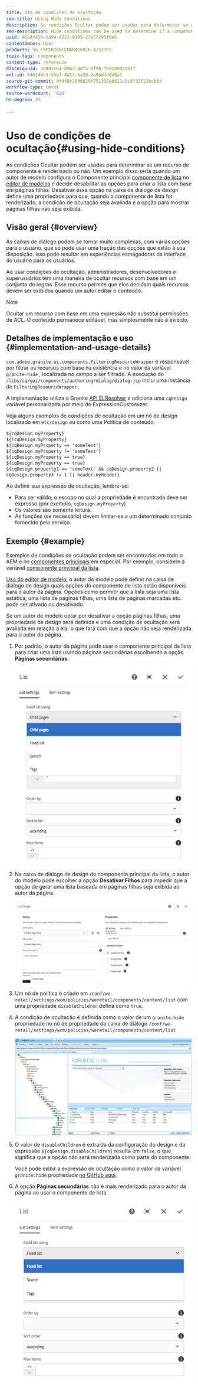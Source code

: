 ```yaml
---
title: Uso de condições de ocultação
seo-title: Using Hide Conditions
description: As condições Ocultar podem ser usadas para determinar se um recurso de componente é renderizado ou não.
seo-description: Hide conditions can be used to determine if a component resource is rendered or not.
uuid: 93b4f450-1d94-4222-9199-27b5f295f8e6
contentOwner: User
products: SG_EXPERIENCEMANAGER/6.4/SITES
topic-tags: components
content-type: reference
discoiquuid: 104d1c64-b9b3-40f5-8f9b-fe92d9daaa1f
exl-id: 646146b1-55bf-4d13-ba3d-2e9bdfd8d8af
source-git-commit: 0f4f8c2640629f751337e8611a2c8f32f21bcb6d
workflow-type: tm+mt
source-wordcount: '626'
ht-degree: 2%

---
```


# Uso de condições de ocultação{#using-hide-conditions}

As condições Ocultar podem ser usadas para determinar se um recurso de componente é renderizado ou não. Um exemplo disso seria quando um autor de modelo configura o Componente principal [componente de lista](https://helpx.adobe.com/experience-manager/core-components/using/list.html) no [editor de modelos](/help/sites-authoring/templates.md) e decide desabilitar as opções para criar a lista com base em páginas filhas. Desativar essa opção na caixa de diálogo de design define uma propriedade para que, quando o componente de lista for renderizado, a condição de ocultação seja avaliada e a opção para mostrar páginas filhas não seja exibida.

## Visão geral {#overview}

As caixas de diálogo podem se tornar muito complexas, com várias opções para o usuário, que só pode usar uma fração das opções que estão à sua disposição. Isso pode resultar em experiências esmagadoras da interface do usuário para os usuários.

Ao usar condições de ocultação, administradores, desenvolvedores e superusuários têm uma maneira de ocultar recursos com base em um conjunto de regras. Esse recurso permite que eles decidam quais recursos devem ser exibidos quando um autor editar o conteúdo.

>[!NOTE]
>
>Ocultar um recurso com base em uma expressão não substitui permissões de ACL. O conteúdo permanece editável, mas simplesmente não é exibido.

## Detalhes de implementação e uso {#implementation-and-usage-details}

`com.adobe.granite.ui.components.FilteringResourceWrapper` é responsável por filtrar os recursos com base na existência e no valor da variável `granite:hide` , localizada no campo a ser filtrado. A execução do `/libs/cq/gui/components/authoring/dialog/dialog.jsp` inclui uma instância de `FilteringResourceWrapper.`

A implementação utiliza o Granite [API ELResolver](https://helpx.adobe.com/experience-manager/6-4/sites/developing/using/reference-materials/granite-ui/api/jcr_root/libs/granite/ui/docs/server/el.html) e adiciona uma `cqDesign` variável personalizada por meio do ExpressionCustomizer.

Veja alguns exemplos de condições de ocultação em um nó de design localizado em `etc/design` ou como uma Política de conteúdo.

```
${cqDesign.myProperty}
${!cqDesign.myProperty}
${cqDesign.myProperty == 'someText'}
${cqDesign.myProperty != 'someText'}
${cqDesign.myProperty == true}
${cqDesign.myProperty == true}
${cqDesign.property1 == 'someText' && cqDesign.property2 || cqDesign.property3 != 1 || header.myHeader}
```

Ao definir sua expressão de ocultação, lembre-se:

* Para ser válido, o escopo no qual a propriedade é encontrada deve ser expresso (por exemplo, `cqDesign.myProperty`).
* Os valores são somente leitura.
* As funções (se necessário) devem limitar-se a um determinado conjunto fornecido pelo serviço.

## Exemplo {#example}

Exemplos de condições de ocultação podem ser encontrados em todo o AEM e no [componentes principais](https://experienceleague.adobe.com/docs/experience-manager-core-components/using/introduction.html?lang=pt-BR) em especial. Por exemplo, considere a variável [componente principal da lista](https://helpx.adobe.com/experience-manager/core-components/using/list.html).

[Uso do editor de modelo](/help/sites-authoring/templates.md), o autor do modelo pode definir na caixa de diálogo de design quais opções do componente de lista estão disponíveis para o autor da página. Opções como permitir que a lista seja uma lista estática, uma lista de páginas filhas, uma lista de páginas marcadas etc. pode ser ativado ou desativado.

Se um autor de modelo optar por desativar a opção páginas filhas, uma propriedade de design será definida e uma condição de ocultação será avaliada em relação a ela, o que fará com que a opção não seja renderizada para o autor da página.

1. Por padrão, o autor da página pode usar o componente principal da lista para criar uma lista usando páginas secundárias escolhendo a opção **Páginas secundárias**.

   ![chlimage_1-218](assets/chlimage_1-218.png)

1. Na caixa de diálogo de design do componente principal da lista, o autor do modelo pode escolher a opção **Desativar Filhos** para impedir que a opção de gerar uma lista baseada em páginas filhas seja exibida ao autor da página.

   ![chlimage_1-219](assets/chlimage_1-219.png)

1. Um nó de política é criado em `/conf/we-retail/settings/wcm/policies/weretail/components/content/list` com uma propriedade `disableChildren` defina como `true`.
1. A condição de ocultação é definida como o valor de um `granite:hide` propriedade no nó de propriedade da caixa de diálogo `/conf/we-retail/settings/wcm/policies/weretail/components/content/list`

   ![chlimage_1-220](assets/chlimage_1-220.png)

1. O valor de `disableChildren` é extraída da configuração do design e da expressão `${cqDesign.disableChildren}` resulta em `false`, o que significa que a opção não será renderizada como parte do componente.

   Você pode exibir a expressão de ocultação como o valor da variável `granite:hide` propriedade [no GitHub aqui](https://github.com/Adobe-Marketing-Cloud/aem-core-wcm-components/blob/master/content/src/content/jcr_root/apps/core/wcm/components/list/v1/list/_cq_dialog/.content.xml#L40).

1. A opção **Páginas secundárias** não é mais renderizado para o autor da página ao usar o componente de lista.

   ![chlimage_1-221](assets/chlimage_1-221.png)
